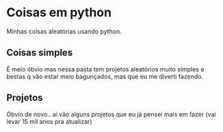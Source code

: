 # Coisas em python

Minhas coisas aleatórias usando python.

## Coisas simples

É meio óbvio mas nessa pasta tem projetos aleatórios muito simples e bestas q vão estar meio bagunçados, mas que eu me diverti fazendo.

## Projetos

Óbvio de novo.. aí vão alguns projetos que eu já pensei mais em fazer (vai levar 15 mil anos pra atualizar)
